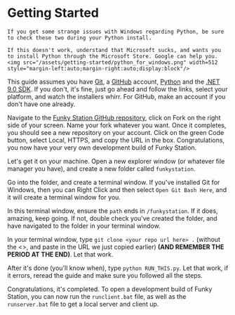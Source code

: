 # Getting Started

```admonish warning
If you get some strange issues with Windows regarding Python, be sure to check these two during your Python install.

If this doesn't work, understand that Microsoft sucks, and wants you to install Python through the Microsoft Store. Google can help you.
<img src="/assets/getting-started/python_for_windows.png" width=512 style="margin-left:auto;margin-right:auto;display:block"/>
```

This guide assumes you have [Git](https://git-scm.com/downloads), a [GitHub](https://github.com/) account, [Python](https://www.python.org/downloads/) and the [.NET 9.0 SDK](https://dotnet.microsoft.com/download/dotnet/9.0).
If you don't, it's fine, just go ahead and follow the links, select your platform, and watch the installers whirr. For GitHub, make an account if you don't have one already.

Navigate to the [Funky Station GitHub repository](https://github.com/funky-station/funky-station), click on Fork on the right side of your screen. Name your fork whatever you want.
Once it completes, you should see a new repository on your account. Click on the green Code button, select Local, HTTPS, and copy the URL in the box. 
Congratulations, you now have your very own development build of Funky Station.

Let's get it on your machine. Open a new explorer window (or whatever file manager you have), and create a new folder called `funkystation`.

Go into the folder, and create a terminal window. If you've installed Git for Windows, then you can Right Click and then select `Open Git Bash Here`, and it will create a terminal window for you.

In this terminal window, ensure the `path` ends in `/funkystation`. If it does, amazing, keep going. If not, double check you've created the folder, and have navigated to the folder in your terminal window.

In your terminal window, type `git clone <your repo url here> .` (without the <>, and paste in the URL we just copied earlier) **(AND REMEMBER THE PERIOD AT THE END)**. Let that work.

After it's done (you'll know when), type `python RUN_THIS.py`. Let that work, if it errors, reread the guide and make sure you followed all the steps.

Congratulations, it's completed. To open a development build of Funky Station, you can now run the `runclient.bat` file, as well as the `runserver.bat` file to get a local server and client up.